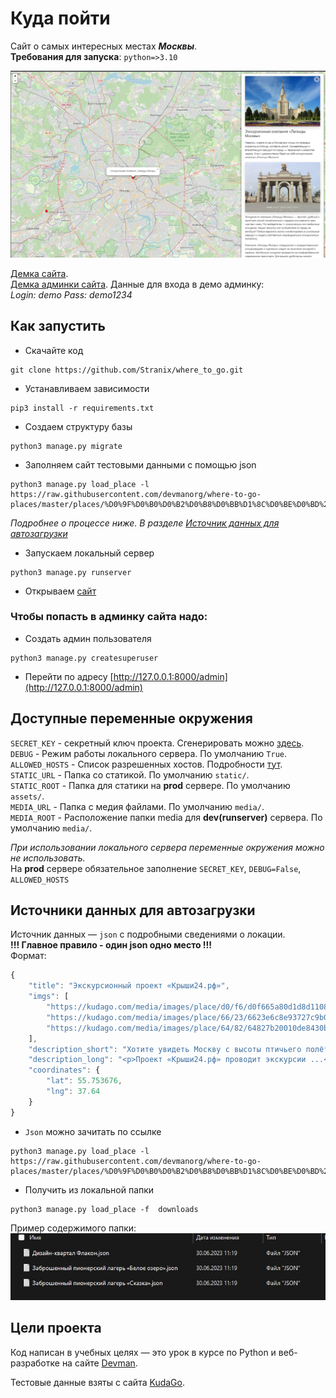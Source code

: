 # Куда пойти

Сайт о самых интересных местах **_Москвы_**.  
**Требования для запуска**: `python=>3.10`

![screenshot site](https://github.com/Stranix/where_to_go/blob/master/static/promo.jpg?raw=true)

[Демка сайта](https://stranix.pythonanywhere.com/).  
[Демка админки сайта](https://stranix.pythonanywhere.com/admin/).
Данные для входа в демо админку:  
_Login: demo  Pass: demo1234_

## Как запустить

* Скачайте код
```shell
git clone https://github.com/Stranix/where_to_go.git
```

* Устанавливаем зависимости
```shell
pip3 install -r requirements.txt
```

* Создаем структуру базы
```shell
python3 manage.py migrate
```

* Заполняем сайт тестовыми данными с помощью json
```shell
python3 manage.py load_place -l https://raw.githubusercontent.com/devmanorg/where-to-go-places/master/places/%D0%9F%D0%B0%D0%B2%D0%B8%D0%BB%D1%8C%D0%BE%D0%BD%20%C2%AB%D0%9A%D0%BE%D1%81%D0%BC%D0%BE%D1%81%C2%BB%20%D0%BD%D0%B0%20%D0%92%D0%94%D0%9D%D0%A5.json
```
_Подробнее о процессе ниже. В разделе [Источник данных для автозагрузки](https://github.com/Stranix/where_to_go/blob/master/README.md#data-sources)_
* Запускаем локальный сервер
```shell
python3 manage.py runserver
```

* Открываем [сайт](http://127.0.0.1:8000/)

### Чтобы попасть в админку сайта надо:
* Создать админ пользователя
```shell
python3 manage.py createsuperuser
```
* Перейти по адресу [http://127.0.0.1:8000/admin](http://127.0.0.1:8000/admin)



## Доступные переменные окружения
`SECRET_KEY` - секретный ключ проекта. Сгенерировать можно [здесь](https://djecrety.ir/).  
`DEBUG` - Режим работы локального сервера. По умолчанию `True`.  
`ALLOWED_HOSTS` - Список разрешенных хостов. Подробности [тут](https://docs.djangoproject.com/en/4.2/ref/settings/#allowed-hosts).  
`STATIC_URL` - Папка со статикой. По умолчанию `static/`.  
`STATIC_ROOT` - Папка для статики на **prod** сервере. По умолчанию `assets/`.  
`MEDIA_URL` - Папка с медия файлами. По умолчанию `media/`.  
`MEDIA_ROOT` - Расположение папки media для **dev(runserver)** сервера. По умолчанию `media/`.

_При использовании локального сервера переменные окружения можно не использовать._  
На **prod** сервере обязательное заполнение `SECRET_KEY`, `DEBUG=False`, `ALLOWED_HOSTS`   

<a href="#" id="data-sources"></a>

## Источники данных для автозагрузки
Источник данных — `json` c подробными сведениями о локации.  
**!!! Главное правило - один json одно место !!!**  
Формат:

```javascript
{
    "title": "Экскурсионный проект «Крыши24.рф»",
    "imgs": [
        "https://kudago.com/media/images/place/d0/f6/d0f665a80d1d8d110826ba797569df02.jpg",
        "https://kudago.com/media/images/place/66/23/6623e6c8e93727c9b0bb198972d9e9fa.jpg",
        "https://kudago.com/media/images/place/64/82/64827b20010de8430bfc4fb14e786c19.jpg",
    ],
    "description_short": "Хотите увидеть Москву с высоты птичьего полёта?",
    "description_long": "<p>Проект «Крыши24.рф» проводит экскурсии ...</p>",
    "coordinates": {
        "lat": 55.753676,
        "lng": 37.64
    }
}
```
* `Json` можно зачитать по ссылке  
```shell
python3 manage.py load_place -l https://raw.githubusercontent.com/devmanorg/where-to-go-places/master/places/%D0%9F%D0%B0%D0%B2%D0%B8%D0%BB%D1%8C%D0%BE%D0%BD%20%C2%AB%D0%9A%D0%BE%D1%81%D0%BC%D0%BE%D1%81%C2%BB%20%D0%BD%D0%B0%20%D0%92%D0%94%D0%9D%D0%A5.json
```
 * Получить из локальной папки
```shell
python3 manage.py load_place -f  downloads
```
Пример содержимого папки:   
![example folder](https://github.com/Stranix/where_to_go/blob/master/static/ex_folder.jpg?raw=true)

## Цели проекта

Код написан в учебных целях — это урок в курсе по Python и веб-разработке на сайте [Devman](https://dvmn.org).

Тестовые данные взяты с сайта [KudaGo](https://kudago.com).